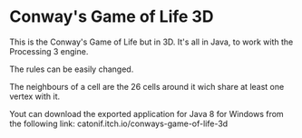 # Conway's Game of Life 3D
This is the Conway's Game of Life but in 3D. It's all in Java, to work with the Processing 3 engine.

The rules can be easily changed.

The neighbours of a cell are the 26 cells around it wich share at least one vertex with it.


Yout can download the exported application for Java 8 for Windows from the following link: catonif.itch.io/conways-game-of-life-3d
